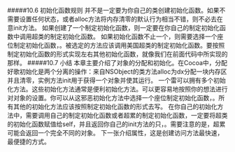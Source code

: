 #####10.6 初始化函数规则
并不是一定要为你自己的类创建初始化函数。如果不需要设置任何状态，或者alloc方法将内存清零的默认行为相当不错，则不必去在意init方法。
如果创建了一个制定初始化函数，则一定要在你自己的制定初始化函数中调用超类的制定初始化函数。
如果初始化函数不止一个，则需要选择一个座位制定初始化函数，。被选定的方法应该调用美国超类的制定初始化函数。要按照制定初始化函数的形式实现左右其他初始化函数，就像我们在前面代码中所实现的那样。
#####10.7 小结
本章主要介绍了对象的分配和初始化。在Cocoa中，分配好歌初始化是两个分离的操作：来自NSObject的类方法alloc为dx分配一块内存区并且清零，实例方法init用于获得一个对象并使其运行。
一个雷可以拥有多个初始化方法。这些初始化方法通常是便利初始化方法。可以更容易地按照你的想法进行对对象的设置。你可以从这邪恶初始化方法中选择一个座位制定初始化函数，。所有其他的初始化方法应该按照制定初始化函数的形式去写。
在你自己的初始化方法中，需要调用自己的制定初始化函数或者超累的制定初始化函数，一定要将超类的初始化函数赋值给self，并且返回你自己的init方法的只，。需要注意的是，超累可能会返回一个完全不同的对象。
下一张介绍属性，这是创建访问方法最快速，最便捷的方式。
